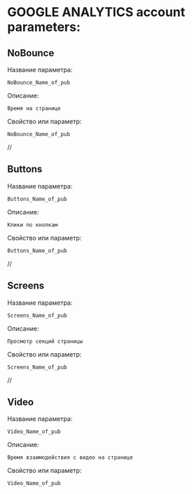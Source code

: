 # GOOGLE ANALYTICS account parameters:

## NoBounce

Название параметра:

```
NoBounce_Name_of_pub
```

Описание:

```
Время на странице
```

Свойство или параметр:

```
NoBounce_Name_of_pub
```

//

## Buttons

Название параметра:

```
Buttons_Name_of_pub
```

Описание:

```
Клики по кнопкам
```

Свойство или параметр:

```
Buttons_Name_of_pub
```

//

## Screens

Название параметра:

```
Screens_Name_of_pub
```

Описание:

```
Просмотр секций страницы
```

Свойство или параметр:

```
Screens_Name_of_pub
```

//

## Video

Название параметра:

```
Video_Name_of_pub
```

Описание:

```
Время взаимодействия с видео на странице
```

Свойство или параметр:

```
Video_Name_of_pub
```
